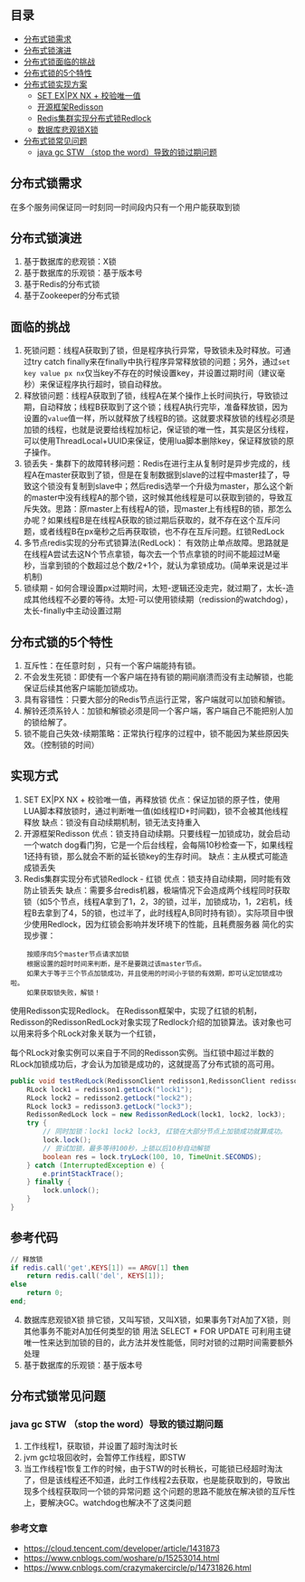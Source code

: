 ## 目录
* [分布式锁需求](#分布式锁需求)
* [分布式锁演进](#分布式锁演进)
* [分布式锁面临的挑战](#面临的挑战)
* [分布式锁的5个特性](#分布式锁的5个特性)
* [分布式锁实现方案](#实现方式)
    * [SET EX|PX NX + 校验唯一值](#实现方式)
    * [开源框架Redisson](#实现方式)
    * [Redis集群实现分布式锁Redlock](#实现方式)
    * [数据库悲观锁X锁](#数据库悲观锁X锁)
* [分布式锁常见问题](#分布式锁常见问题)
    * [java gc STW （stop the word）导致的锁过期问题](#分布式锁常见问题)

## 分布式锁需求
在多个服务间保证同一时刻同一时间段内只有一个用户能获取到锁

## 分布式锁演进
1. 基于数据库的悲观锁：X锁
2. 基于数据库的乐观锁：基于版本号
3. 基于Redis的分布式锁
4. 基于Zookeeper的分布式锁

## 面临的挑战
1. 死锁问题：线程A获取到了锁，但是程序执行异常，导致锁未及时释放。可通过try catch finally来在finally中执行程序异常释放锁的问题；另外，通过`set key value px nx`仅当key不存在的时候设置key，并设置过期时间（建议毫秒）来保证程序执行超时，锁自动释放。
2. 释放锁问题：线程A获取到了锁，线程A在某个操作上长时间执行，导致锁过期，自动释放；线程B获取到了这个锁；线程A执行完毕，准备释放锁，因为设置的`value`值一样，所以就释放了线程B的锁。这就要求释放锁的线程必须是加锁的线程，也就是说要给线程加标记，保证锁的唯一性，其实是区分线程，可以使用ThreadLocal+UUID来保证，使用lua脚本删除key，保证释放锁的原子操作。
3. 锁丢失 - 集群下的故障转移问题：Redis在进行主从复制时是异步完成的，线程A在master获取到了锁，但是在复制数据到slave的过程中master挂了，导致这个锁没有复制到slave中；然后redis选举一个升级为master，那么这个新的master中没有线程A的那个锁，这时候其他线程是可以获取到锁的，导致互斥失效。思路：原master上有线程A的锁，现master上有线程B的锁，那怎么办呢？如果线程B是在线程A获取的锁过期后获取的，就不存在这个互斥问题，或者线程B在px毫秒之后再获取锁，也不存在互斥问题。红锁RedLock
4. 多节点redis实现的分布式锁算法(RedLock)： 有效防止单点故障。思路就是在线程A尝试去这N个节点拿锁，每次去一个节点拿锁的时间不能超过M毫秒，当拿到锁的个数超过总个数/2+1个，就认为拿锁成功。(简单来说是过半机制)
5. 锁续期 - 如何合理设置px过期时间，太短-逻辑还没走完，就过期了，太长-造成其他线程不必要的等待。太短-可以使用锁续期（redission的watchdog），太长-finally中主动设置过期

## 分布式锁的5个特性
1. 互斥性：在任意时刻 ，只有一个客户端能持有锁。
2. 不会发生死锁：即使有一个客户端在持有锁的期间崩溃而没有主动解锁，也能保证后续其他客户端能加锁成功。
3. 具有容错性：只要大部分的Redis节点运行正常，客户端就可以加锁和解锁。
4. 解铃还须系铃人：加锁和解锁必须是同一个客户端，客户端自己不能把别人加的锁给解了。
5. 锁不能自己失效-续期策略：正常执行程序的过程中，锁不能因为某些原因失效。（控制锁的时间）

## 实现方式
1. SET EX|PX NX + 校验唯一值，再释放锁
优点：保证加锁的原子性，使用LUA脚本释放锁时，通过判断唯一值(如线程ID+时间戳)，锁不会被其他线程释放
缺点：锁没有自动续期机制，锁无法支持重入
2. 开源框架Redisson
优点：锁支持自动续期。只要线程一加锁成功，就会启动一个watch dog看门狗，它是一个后台线程，会每隔10秒检查一下，如果线程1还持有锁，那么就会不断的延长锁key的生存时间。
缺点：主从模式可能造成锁丢失
3. Redis集群实现分布式锁Redlock - 红锁
优点：锁支持自动续期，同时能有效防止锁丢失
缺点：需要多台redis机器，极端情况下会造成两个线程同时获取锁（如5个节点，线程A拿到了1，2，3的锁，过半，加锁成功，1，2宕机，线程B去拿到了4，5的锁，也过半了，此时线程A,B同时持有锁）。实际项目中很少使用Redlock，因为红锁会影响并发环境下的性能，且耗费服务器
简化的实现步骤：
```
    按顺序向5个master节点请求加锁
    根据设置的超时时间来判断，是不是要跳过该master节点。
    如果大于等于三个节点加锁成功，并且使用的时间小于锁的有效期，即可认定加锁成功啦。
    如果获取锁失败，解锁！
```
使用Redisson实现Redlock。 在Redisson框架中，实现了红锁的机制，Redisson的RedissonRedLock对象实现了Redlock介绍的加锁算法。该对象也可以用来将多个RLock对象关联为一个红锁，

每个RLock对象实例可以来自于不同的Redisson实例。当红锁中超过半数的RLock加锁成功后，才会认为加锁是成功的，这就提高了分布式锁的高可用。
```java
public void testRedLock(RedissonClient redisson1,RedissonClient redisson2, RedissonClient redisson3){
    RLock lock1 = redisson1.getLock("lock1");
    RLock lock2 = redisson2.getLock("lock2");
    RLock lock3 = redisson3.getLock("lock3");
    RedissonRedLock lock = new RedissonRedLock(lock1, lock2, lock3);
    try {
        // 同时加锁：lock1 lock2 lock3, 红锁在大部分节点上加锁成功就算成功。
        lock.lock();
        // 尝试加锁，最多等待100秒，上锁以后10秒自动解锁
        boolean res = lock.tryLock(100, 10, TimeUnit.SECONDS);
    } catch (InterruptedException e) {
        e.printStackTrace();
    } finally {
        lock.unlock();
    }
}
```

参考代码 
-------
```lua
// 释放锁
if redis.call('get',KEYS[1]) == ARGV[1] then
    return redis.call('del', KEYS[1]);
else
    return 0;
end;
```
4. 数据库悲观锁X锁
排它锁，又叫写锁，又叫X锁，如果事务T对A加了X锁，则其他事务不能对A加任何类型的锁
用法 SELECT * FOR UPDATE
可利用主键唯一性来达到加锁的目的，此方法并发性能低，同时对锁的过期时间需要额外处理
5. 基于数据库的乐观锁：基于版本号

## 分布式锁常见问题
### java gc STW （stop the word）导致的锁过期问题
1. 工作线程1，获取锁，并设置了超时淘汰时长
2. jvm gc垃圾回收时，会暂停工作线程，即STW
3. 当工作线程1恢复工作的时候，由于STW的时长稍长，可能锁已经超时淘汰了，但是该线程还不知道，此时工作线程2去获取，也是能获取到的，导致出现多个线程获取同一个锁的异常问题
这个问题的思路不能放在解决锁的互斥性上，要解决GC。watchdog也解决不了这类问题

### 参考文章
* https://cloud.tencent.com/developer/article/1431873
* https://www.cnblogs.com/woshare/p/15253014.html
* https://www.cnblogs.com/crazymakercircle/p/14731826.html
